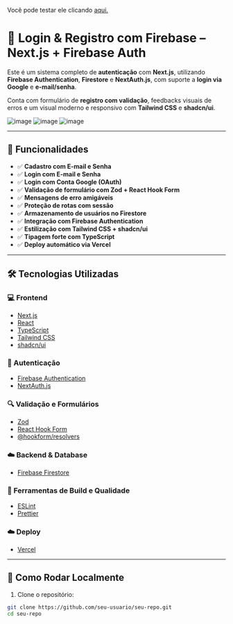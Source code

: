 Você pode testar ele clicando [aqui.](https://login-register-firebase-omega.vercel.app/register)

# 🔐 Login & Registro com Firebase – Next.js + Firebase Auth

Este é um sistema completo de **autenticação** com **Next.js**, utilizando **Firebase Authentication**, **Firestore** e **NextAuth.js**, com suporte a **login via Google** e **e-mail/senha**.

Conta com formulário de **registro com validação**, feedbacks visuais de erros e um visual moderno e responsivo com **Tailwind CSS** e **shadcn/ui**.

![image](https://github.com/user-attachments/assets/3f4b0486-8f98-493a-9c64-40b73807ba4c)
![image](https://github.com/user-attachments/assets/9fe50aea-f923-47a3-b985-e99d3b43a342)
![image](https://github.com/user-attachments/assets/7ed9060f-68e6-4fe5-8d87-db7a7a1d8ee7)

---

## 🚀 Funcionalidades

- ✅ **Cadastro com E-mail e Senha**
- ✅ **Login com E-mail e Senha**
- ✅ **Login com Conta Google (OAuth)**
- ✅ **Validação de formulário com Zod + React Hook Form**
- ✅ **Mensagens de erro amigáveis**
- ✅ **Proteção de rotas com sessão**
- ✅ **Armazenamento de usuários no Firestore**
- ✅ **Integração com Firebase Authentication**
- ✅ **Estilização com Tailwind CSS + shadcn/ui**
- ✅ **Tipagem forte com TypeScript**
- ✅ **Deploy automático via Vercel**

---

## 🛠️ Tecnologias Utilizadas

### 💻 Frontend
- [Next.js](https://nextjs.org/)
- [React](https://reactjs.org/)
- [TypeScript](https://www.typescriptlang.org/)
- [Tailwind CSS](https://tailwindcss.com/)
- [shadcn/ui](https://ui.shadcn.com/)

### 🔐 Autenticação
- [Firebase Authentication](https://firebase.google.com/products/auth)
- [NextAuth.js](https://next-auth.js.org/)

### 🔍 Validação e Formulários
- [Zod](https://zod.dev/)
- [React Hook Form](https://react-hook-form.com/)
- [@hookform/resolvers](https://react-hook-form.com/get-started#SchemaValidation)

### ☁️ Backend & Database
- [Firebase Firestore](https://firebase.google.com/products/firestore)

### 🔧 Ferramentas de Build e Qualidade
- [ESLint](https://eslint.org/)
- [Prettier](https://prettier.io/)

### ☁️ Deploy
- [Vercel](https://vercel.com/)

---

## 🧪 Como Rodar Localmente

1. Clone o repositório:

```bash
git clone https://github.com/seu-usuario/seu-repo.git
cd seu-repo

